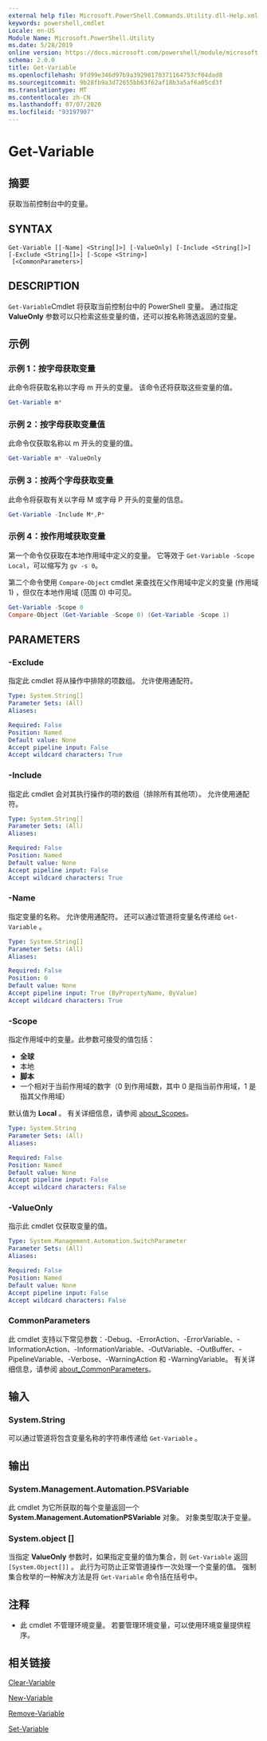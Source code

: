 ```yaml
---
external help file: Microsoft.PowerShell.Commands.Utility.dll-Help.xml
keywords: powershell,cmdlet
Locale: en-US
Module Name: Microsoft.PowerShell.Utility
ms.date: 5/28/2019
online version: https://docs.microsoft.com/powershell/module/microsoft.powershell.utility/get-variable?view=powershell-5.1&WT.mc_id=ps-gethelp
schema: 2.0.0
title: Get-Variable
ms.openlocfilehash: 9fd99e346d97b9a39298170371164753cf04dad8
ms.sourcegitcommit: 9b28fb9a3d72655bb63f62af18b3a5af6a05cd3f
ms.translationtype: MT
ms.contentlocale: zh-CN
ms.lasthandoff: 07/07/2020
ms.locfileid: "93197907"
---
```

# Get-Variable

## 摘要
获取当前控制台中的变量。

## SYNTAX

```
Get-Variable [[-Name] <String[]>] [-ValueOnly] [-Include <String[]>] [-Exclude <String[]>] [-Scope <String>]
 [<CommonParameters>]
```

## DESCRIPTION

`Get-Variable`Cmdlet 将获取当前控制台中的 PowerShell 变量。
通过指定 **ValueOnly** 参数可以只检索这些变量的值，还可以按名称筛选返回的变量。

## 示例

### 示例 1：按字母获取变量

此命令将获取名称以字母 m 开头的变量。
该命令还将获取这些变量的值。

```powershell
Get-Variable m*
```

### 示例 2：按字母获取变量值

此命令仅获取名称以 m 开头的变量的值。

```powershell
Get-Variable m* -ValueOnly
```

### 示例 3：按两个字母获取变量

此命令将获取有关以字母 M 或字母 P 开头的变量的信息。

```powershell
Get-Variable -Include M*,P*
```

### 示例 4：按作用域获取变量

第一个命令仅获取在本地作用域中定义的变量。
它等效于 `Get-Variable -Scope Local`，可以缩写为 `gv -s 0`。

第二个命令使用 `Compare-Object` cmdlet 来查找在父作用域中定义的变量 (作用域 1) ，但仅在本地作用域 (范围 0) 中可见。

```powershell
Get-Variable -Scope 0
Compare-Object (Get-Variable -Scope 0) (Get-Variable -Scope 1)
```

## PARAMETERS

### -Exclude

指定此 cmdlet 将从操作中排除的项数组。
允许使用通配符。

```yaml
Type: System.String[]
Parameter Sets: (All)
Aliases:

Required: False
Position: Named
Default value: None
Accept pipeline input: False
Accept wildcard characters: True
```

### -Include

指定此 cmdlet 会对其执行操作的项的数组（排除所有其他项）。
允许使用通配符。

```yaml
Type: System.String[]
Parameter Sets: (All)
Aliases:

Required: False
Position: Named
Default value: None
Accept pipeline input: False
Accept wildcard characters: True
```

### -Name

指定变量的名称。
允许使用通配符。
还可以通过管道将变量名传递给 `Get-Variable` 。

```yaml
Type: System.String[]
Parameter Sets: (All)
Aliases:

Required: False
Position: 0
Default value: None
Accept pipeline input: True (ByPropertyName, ByValue)
Accept wildcard characters: True
```

### -Scope

指定作用域中的变量。此参数可接受的值包括：

- **全球**
- 本地
- **脚本**
- 一个相对于当前作用域的数字（0 到作用域数，其中 0 是指当前作用域，1 是指其父作用域）

默认值为 **Local** 。
有关详细信息，请参阅 [about_Scopes](../Microsoft.PowerShell.Core/About/about_Scopes.md)。

```yaml
Type: System.String
Parameter Sets: (All)
Aliases:

Required: False
Position: Named
Default value: None
Accept pipeline input: False
Accept wildcard characters: False
```

### -ValueOnly

指示此 cmdlet 仅获取变量的值。

```yaml
Type: System.Management.Automation.SwitchParameter
Parameter Sets: (All)
Aliases:

Required: False
Position: Named
Default value: None
Accept pipeline input: False
Accept wildcard characters: False
```

### CommonParameters

此 cmdlet 支持以下常见参数：-Debug、-ErrorAction、-ErrorVariable、-InformationAction、-InformationVariable、-OutVariable、-OutBuffer、-PipelineVariable、-Verbose、-WarningAction 和 -WarningVariable。 有关详细信息，请参阅 [about_CommonParameters](../Microsoft.PowerShell.Core/About/about_CommonParameters.md)。

## 输入

### System.String

可以通过管道将包含变量名称的字符串传递给 `Get-Variable` 。

## 输出

### System.Management.Automation.PSVariable

此 cmdlet 为它所获取的每个变量返回一个 **System.Management.AutomationPSVariable** 对象。 对象类型取决于变量。

### System.object []

当指定 **ValueOnly** 参数时，如果指定变量的值为集合，则 `Get-Variable` 返回 `[System.Object[]]` 。 此行为可防止正常管道操作一次处理一个变量的值。 强制集合枚举的一种解决方法是将 `Get-Variable` 命令括在括号中。

## 注释

- 此 cmdlet 不管理环境变量。 若要管理环境变量，可以使用环境变量提供程序。

## 相关链接

[Clear-Variable](Clear-Variable.md)

[New-Variable](New-Variable.md)

[Remove-Variable](Remove-Variable.md)

[Set-Variable](Set-Variable.md)
